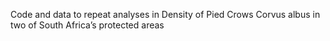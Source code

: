 Code and data to repeat analyses in Density of Pied Crows Corvus albus in two of South Africa’s protected areas

